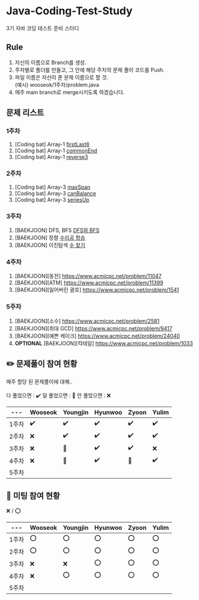# Java-Coding-Test-Study
3기 자바 코딩 테스트 준비 스터디


## Rule
1. 자신의 이름으로 Branch를 생성.
2. 주차별로 폴더를 만들고, 그 안에 해당 주차의 문제 풀이 코드를 Push.
3. 파일 이름은 자신이 푼 문제 이름으로 할 것.   
(예시) wooseok/1주차/problem.java
4. 매주 main branch로 merge시키도록 하겠습니다.

## 문제 리스트
### 1주차
1. [Coding bat] Array-1 [firstLast6](https://codingbat.com/prob/p185685)
2. [Coding bat] Array-1 [commonEnd](https://codingbat.com/prob/p191991)
3. [Coding bat] Array-1 [reverse3](https://codingbat.com/prob/p112409)

### 2주차
1. [Coding bat] Array-3 [maxSpan](https://codingbat.com/prob/p189576)
2. [Coding bat] Array-3 [canBalance](https://codingbat.com/prob/p158767)
3. [Coding bat] Array-3 [seriesUp](https://codingbat.com/prob/p104090)

### 3주차
1. [BAEKJOON] DFS, BFS [DFS와 BFS](https://www.acmicpc.net/problem/1260)
2. [BAEKJOON] 정렬 [수리공 항승](https://www.acmicpc.net/problem/1449)
3. [BAEKJOON] 이진탐색 [수 찾기](https://www.acmicpc.net/problem/1920)

### 4주차
1. [BAEKJOON][동전] https://www.acmicpc.net/problem/11047
2. [BAEKJOON][ATM] https://www.acmicpc.net/problem/11399
3. [BAEKJOON][잃어버린 괄호] https://www.acmicpc.net/problem/1541

### 5주차
1. [BAEKJOON][소수] https://www.acmicpc.net/problem/2581
2. [BAEKJOON][최대 GCD] https://www.acmicpc.net/problem/9417
3. [BAEKJOON][예쁜 케이크] https://www.acmicpc.net/problem/24040
4. **OPTIONAL** [BAEKJOON][칵테일] https://www.acmicpc.net/problem/1033

## :pencil2: 문제풀이 참여 현황
매주 할당 된 문제풀이에 대해..
<br><br>
다 풀었으면 : :heavy_check_mark:
덜 풀었으면 : :small_red_triangle:
안 풀었으면 : :x:

| --- | Wooseok | Youngjin | Hyunwoo | Zyoon | Yulim |
| --- | --- | --- | --- | --- | --- |
| 1주차 | :heavy_check_mark:| :heavy_check_mark:| :heavy_check_mark:| :heavy_check_mark:| :heavy_check_mark:|
| 2주차 |:x:| :heavy_check_mark:| :heavy_check_mark:| :heavy_check_mark:| :heavy_check_mark:|
| 3주차 |:x:|:small_red_triangle:|:heavy_check_mark:|:heavy_check_mark:|:x:|
| 4주차 |:x:|:small_red_triangle:|:heavy_check_mark:|:small_red_triangle:|:heavy_check_mark:|
| 5주차 ||||||

## :speech_balloon: 미팅 참여 현황
:x: / :o:

| --- | Wooseok | Youngjin | Hyunwoo | Zyoon | Yulim |
| --- | --- | --- | --- | --- | --- |
| 1주차 |:o:|:o:|:o:|:o:|:o:|
| 2주차 |:o:|:o:|:o:|:o:|:o:|
| 3주차 |:x:|:x:|:o:|:o:|:o:|
| 4주차 |:x:|:o:|:o:|:o:|:o:|
| 5주차 ||||||

